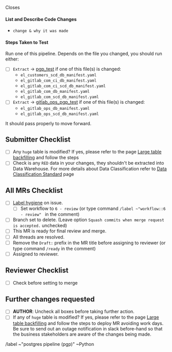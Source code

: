 Closes

#### List and Describe Code Changes <!-- focus on why the changes are being made-->

* `change & why it was made`

#### Steps Taken to Test

Run one of this pipeline. Depends on the file you changed, you should run either:
* [ ] `Extract` -> [pgp_test](https://about.gitlab.com/handbook/business-technology/data-team/platform/ci-jobs/#pgp_test) if one of this file(s) is changed:
    * `el_customers_scd_db_manifest.yaml`
    * `el_gitlab_com_ci_db_manifest.yaml`
    * `el_gitlab_com_ci_scd_db_manifest.yaml`
    * `el_gitlab_com_db_manifest.yaml`
    * `el_gitlab_com_scd_db_manifest.yaml` 
* [ ] `Extract` -> [gitlab_ops_pgp_test](https://about.gitlab.com/handbook/business-technology/data-team/platform/ci-jobs/#gitlab_ops_pgp_test) if one of this file(s) is changed: 
    * `el_gitlab_ops_db_manifest.yaml`
    * `el_gitlab_ops_scd_db_manifest.yaml`
 
It should pass properly to move forward. 

## Submitter Checklist
  

* [ ] Any `huge` table is modified? If yes, please refer to the page [Large table backfilling](https://about.gitlab.com/handbook/business-technology/data-team/platform/pipelines/#large-tables-backfilling) and follow the steps
* [ ] Check is any `RED` data in your changes, they shouldn't be extracted into Data Warehouse. For more details about Data Classification refer to [Data Classification Standard](https://about.gitlab.com/handbook/security/data-classification-standard.html) page

## All MRs Checklist
- [ ] [Label hygiene](https://about.gitlab.com/handbook/business-ops/data-team/how-we-work/#issue-labeling) on issue.
    - [ ] Set workflow to `6 - review` (or type command `/label ~"workflow::6 - review" ` in the comment) 
- [ ] Branch set to delete. (Leave option `Squash commits when merge request is accepted.` unchecked)
- [ ] This MR is ready for final review and merge.
- [ ] All threads are resolved.
- [ ] Remove the `Draft:` prefix in the MR title before assigning to reviewer (or type command `/ready` in the comment)
- [ ] Assigned to reviewer.

## Reviewer Checklist
- [ ]  Check before setting to merge

## Further changes requested
* [ ] **AUTHOR**: Uncheck all boxes before taking further action.
* [ ] If any of `huge` table is modified? If yes, please refer to the page [Large table backfilling](https://about.gitlab.com/handbook/business-technology/data-team/platform/pipelines/#large-tables-backfilling) and follow the steps to deploy MR avoiding work days. Be sure to send out an outage notification in slack before-hand so that the business stakeholders are aware of the changes being made.

/label ~"postgres pipeline (pgp)" ~Python